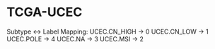 # TCGA-UCEC

Subtype ↔ Label Mapping:
UCEC.CN_HIGH -> 0
UCEC.CN_LOW -> 1
UCEC.POLE -> 4
UCEC.NA -> 3
UCEC.MSI -> 2
